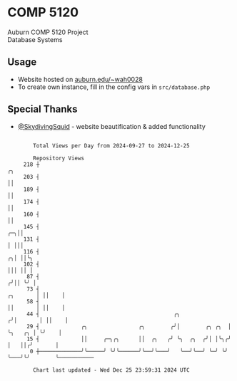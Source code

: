 # COMP 5120
Auburn COMP 5120 Project  
Database Systems

## Usage
- Website hosted on [auburn.edu/~wah0028](https://webhome.auburn.edu/~wah0028/)
- To create own instance, fill in the config vars in `src/database.php`

## Special Thanks
- [@SkydivingSquid](https://github.com/SkydivingSquid) - website beautification & added functionality

```

        Total Views per Day from 2024-09-27 to 2024-12-25

        Repository Views
     218 ┼                                                                           ╭╮
     203 ┤                                                                           ││
     189 ┤                                                                           ││
     174 ┤                                                                           ││
     160 ┤                                                                           ││
     145 ┤                                                                        ╭─╮││
     131 ┤                                                                        │ │││
     116 ┤                                                                      ╭╮│ ││╰╮
     102 ┤                                                                      │││ ││ │
      87 ┤                                                                     ╭╯││ ╰╯ │
      73 ┤                                                            ╭╮       │ ││    │
      58 ┤                                                            ││       │ ││    │
      44 ┤                                          ╭╮               ╭╯│       │ ││    │
      29 ┤             ╭╮                ╭╮        ╭╯│        ╭╮ ╭╮  │ ╰╮   ╭╮ │ ╰╯    │
      15 ┤             ││     ╭─╮╭╮      ││  ╭╮   ╭╯ ╰╮  ╭╮  ╭╯│ │╰╮╭╯  │   ││╭╯       │
       0 ┼─────────────╯╰─────╯ ╰╯╰──────╯╰──╯╰───╯   ╰──╯╰──╯ ╰─╯ ╰╯   ╰───╯╰╯        ╰───────────

        Chart last updated - Wed Dec 25 23:59:31 2024 UTC
        
```
